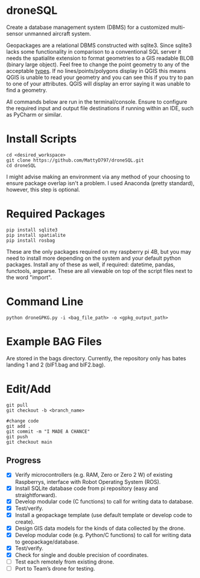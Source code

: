 # droneSQL
Create a database management system (DBMS) for a customized multi-sensor unmanned aircraft system.

Geopackages are a relational DBMS constructed with sqlite3. Since sqlite3 lacks some functionality in comparison to a conventional SQL server it needs the spatialite extension to format geometries to a GIS readable BLOB (binary large object). Feel free to change the point geometry to any of the acceptable [types](https://www.gaia-gis.it/gaia-sins/spatialite-cookbook-5/cookbook_topics.02.html). If no lines/points/polygons display in QGIS this means QGIS is unable to read your geometry and you can see this if you try to pan to one of your attributes. QGIS will display an error saying it was unable to find a geometry. 

All commands below are run in the terminal/console. Ensure to configure the required input and output file destinations if running within an IDE, such as PyCharm or similar. 

# Install Scripts
```
cd <desired_workspace>
git clone https://github.com/MattyD797/droneSQL.git
cd droneSQL
```

I might advise making an environment via any method of your choosing to ensure package overlap isn't a problem. I used Anaconda (pretty standard), however, this step is optional. 

# Required Packages 
```
pip install sqlite3
pip install spatialite
pip install rosbag
```

These are the only packages required on my raspberry pi 4B, but you may need to install more depending on the system and your default python packages. Install any of these as well, if required: datetime, pandas, functools, argparse. These are all viewable on top of the script files next to the word "import". 

# Command Line
```
python droneGPKG.py -i <bag_file_path> -o <gpkg_output_path>
```

# Example BAG Files
Are stored in the bags directory. Currently, the repository only has bates landing 1 and 2 (blF1.bag and blF2.bag). 

# Edit/Add 
```
git pull
git checkout -b <branch_name>

#change code
git add .
git commit -m "I MADE A CHANCE"
git push
git checkout main
```

## Progress
- [X] Verify microcontrollers (e.g. RAM, Zero or Zero 2 W) of existing Raspberrys, interface with Robot Operating System (ROS).
- [X] Install SQLite database code from pi repository (easy and straightforward).
- [X] Develop modular code (C functions) to call for writing data to database.
- [X] Test/verify.
- [X] Install a geopackage template (use default template or develop code to create).
- [X] Design GIS data models for the kinds of data collected by the drone.
- [X] Develop modular code (e.g. Python/C functions) to call for writing data to geopackage/database.
- [X] Test/verify.
- [X] Check for single and double precision of coordinates.
- [ ] Test each remotely from existing drone.
- [ ] Port to Team’s drone for testing.
